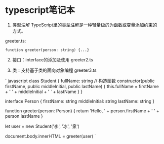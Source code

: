 # typescript笔记本

1. 类型注解 TypeScript里的类型注解是一种轻量级的为函数或变量添加约束的方式。

greeter.ts: 

`
function greeter(person: string) {...}
`

2. 接口：interface的添加及使用 greeter2.ts

3. 类：支持基于类的面向对象编程 greeter3.ts

` javascript
class Student {
  fullName: string
  // 构造函数
  constructor(public firstName, public middleInitial, public lastName) {
    this.fullName = firstName + ' ' + middleInitial + ' ' + lastName
  }
}

interface Person {
  firstName: string
  middleInitial: string
  lastName: string
}

function greeter(person: Person) {
  return 'Hello, ' + person.firstName + ' ' + person.lastName
}

let user = new Student('李', '冰', '泉')

document.body.innerHTML = greeter(user)
`